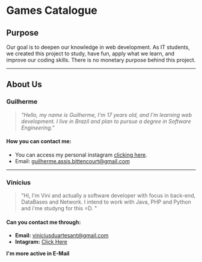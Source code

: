 # Games Catalogue
## Purpose
Our goal is to deepen our knowledge in web development. As IT students, we created this project to study, have fun, apply what we learn, and improve our coding skills. There is no monetary purpose behind this project.
***
## About Us
### Guilherme
>*"Hello, my name is Guilherme, I'm 17 years old, and I'm learning web development. I live in Brazil and plan to pursue a degree in Software Engineering."*
#### How you can contact me:
- You can access my personal instagram [clicking here](https://www.instagram.com/gui.a.bitt/).
- Email: guilherme.assis.bittencourt@gmail.com
***

### Vinícius

> "Hi, I'm Vini and actually a software developer with focus in back-end, DataBases and Network. I intend to work with
> Java, PHP and Python and i'me studyng for this =D. "

#### Can you contact me through:

- **Email:** viniciusduartesant@gmail.com
- **Intagram:** [Click Here](https://www.instagram.com/msv_vic/)

**I'm more active in E-Mail**